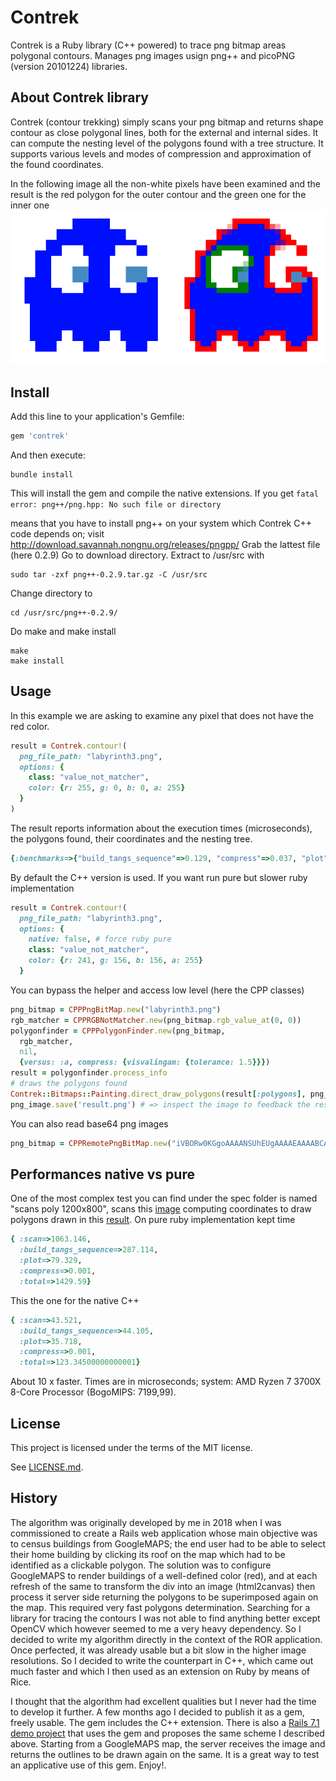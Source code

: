 # Contrek
Contrek is a Ruby library (C++ powered) to trace png bitmap areas polygonal contours. Manages png images usign png++ and picoPNG (version 20101224) libraries. 

## About Contrek library
Contrek (contour trekking) simply scans your png bitmap and returns shape contour as close polygonal lines, both for the external and internal sides. It can compute the nesting level of the polygons found with a tree structure. It supports various levels and modes of compression and approximation of the found coordinates.

In the following image all the non-white pixels have been examined and the result is the red polygon for the outer contour and the green one for the inner one
![alt text](contrek.png "Contour tracing")

## Install

Add this line to your application's Gemfile:

```ruby
gem 'contrek'
```

And then execute:

    bundle install

This will install the gem and compile the native extensions. If you get
`fatal error: png++/png.hpp: No such file or directory`

means that you have to install png++ on your system which Contrek C++ code depends on; visit http://download.savannah.nongnu.org/releases/pngpp/
Grab the lattest file (here 0.2.9) 
Go to download directory. Extract to /usr/src with 

    sudo tar -zxf png++-0.2.9.tar.gz -C /usr/src
Change directory to

    cd /usr/src/png++-0.2.9/
Do make and make install

    make
    make install

## Usage
In this example we are asking to examine any pixel that does not have the red color.

```ruby
result = Contrek.contour!(
  png_file_path: "labyrinth3.png",
  options: {
    class: "value_not_matcher",
    color: {r: 255, g: 0, b: 0, a: 255}
  }
)
```
The result reports information about the execution times (microseconds), the polygons found, their coordinates and the nesting tree.
```ruby
{:benchmarks=>{"build_tangs_sequence"=>0.129, "compress"=>0.037, "plot"=>0.198, "scan"=>0.114, "total"=>0.478}, :groups=>2, :named_sequence=>"", :polygons=>[...], :treemap=>[]}

```

By default the C++ version is used. If you want run pure but slower ruby implementation
```ruby
result = Contrek.contour!(
  png_file_path: "labyrinth3.png",
  options: {
    native: false, # force ruby pure
    class: "value_not_matcher",
    color: {r: 241, g: 156, b: 156, a: 255}
  }

```

You can bypass the helper and access low level (here the CPP classes)

```ruby
png_bitmap = CPPPngBitMap.new("labyrinth3.png")
rgb_matcher = CPPRGBNotMatcher.new(png_bitmap.rgb_value_at(0, 0))
polygonfinder = CPPPolygonFinder.new(png_bitmap,
  rgb_matcher,
  nil,
  {versus: :a, compress: {visvalingam: {tolerance: 1.5}}})
result = polygonfinder.process_info
# draws the polygons found
Contrek::Bitmaps::Painting.direct_draw_polygons(result[:polygons], png_image)
png_image.save('result.png') # => inspect the image to feedback the result
```

You can also read base64 png images
```ruby
png_bitmap = CPPRemotePngBitMap.new("iVBORw0KGgoAAAANSUhEUgAAAAEAAAABCAYAAAAfFcSJAAAADUlEQVR42mNk+P+/HgAFhAJ/wlseKgAAAABJRU5ErkJggg==")
```

## Performances native vs pure
One of the most complex test you can find under the spec folder is named "scans poly 1200x800", scans this [image](spec/files/images/sample_1200x800.png) computing coordinates to draw polygons drawn in this [result](spec/files/stored_samples/sample_1200x800.png).
On pure ruby implementation kept time
```ruby
{ :scan=>1063.146,
  :build_tangs_sequence=>287.114,
  :plot=>79.329,
  :compress=>0.001,
  :total=>1429.59}
```
This the one for the native C++
```ruby
{ :scan=>43.521,
  :build_tangs_sequence=>44.105,
  :plot=>35.718,
  :compress=>0.001,
  :total=>123.34500000000001}
```

About 10 x faster. Times are in microseconds; system: AMD Ryzen 7 3700X 8-Core Processor (BogoMIPS: 7199,99). 

## License

This project is licensed under the terms of the MIT license.

See [LICENSE.md](LICENSE.md).

## History
The algorithm was originally developed by me in 2018 when I was commissioned to create a Rails web application whose main objective was to census buildings from GoogleMAPS; the end user had to be able to select their home building by clicking its roof on the map which had to be identified as a clickable polygon. The solution was to configure GoogleMAPS to render buildings of a well-defined color (red), and at each refresh of the same to transform the div into an image (html2canvas) then process it server side returning the polygons to be superimposed again on the map. This required very fast polygons determination. Searching for a library for tracing the contours I was not able to find anything better except OpenCV which however seemed to me a very heavy dependency. So I decided to write my algorithm directly in the context of the ROR application. Once perfected, it was already usable but a bit slow in the higher image resolutions. So I decided to write the counterpart in C++, which came out much faster and which I then used as an extension on Ruby by means of Rice.

I thought that the algorithm had excellent qualities but I never had the time to develop it further. A few months ago I decided to publish it as a gem, freely usable. The gem includes the C++ extension. There is also a [Rails 7.1 demo project](https://github.com/runout77/contrek_rails) that uses the gem and proposes the same scheme I described above. Starting from a GoogleMAPS map, the server receives the image and returns the outlines to be drawn again on the same. It is a great way to test an applicative use of this gem. Enjoy!.
